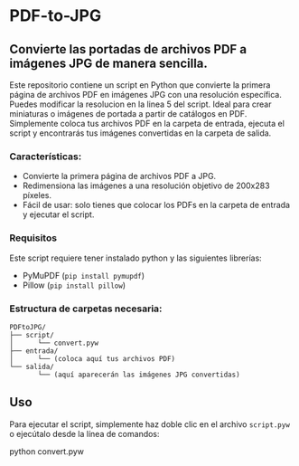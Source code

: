 # PDF-to-JPG

## Convierte las portadas de archivos PDF a imágenes JPG de manera sencilla.

Este repositorio contiene un script en Python que convierte la primera página de archivos PDF en imágenes JPG con una resolución específica. Puedes modificar la resolucion en la linea 5 del script.  Ideal para crear miniaturas o imágenes de portada a partir de catálogos en PDF. Simplemente coloca tus archivos PDF en la carpeta de entrada, ejecuta el script y encontrarás tus imágenes convertidas en la carpeta de salida.


### Características:

- Convierte la primera página de archivos PDF a JPG.
- Redimensiona las imágenes a una resolución objetivo de 200x283 píxeles.
- Fácil de usar: solo tienes que colocar los PDFs en la carpeta de entrada y ejecutar el script.


### Requisitos

Este script requiere tener instalado python y las siguientes librerías:
- PyMuPDF (`pip install pymupdf`)
- Pillow (`pip install pillow`)


### Estructura de carpetas necesaria:

```
PDFtoJPG/
├── script/
│      └── convert.pyw
├── entrada/
│      └── (coloca aquí tus archivos PDF)
└── salida/
       └── (aquí aparecerán las imágenes JPG convertidas)
```

## Uso

Para ejecutar el script, simplemente haz doble clic en el archivo `script.pyw` o ejecútalo desde la línea de comandos:

python convert.pyw

